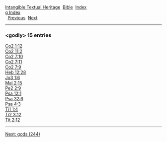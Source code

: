 [Intangible Textual Heritage](../../index)  [Bible](../index) 
[Index](index)   
[g Index](_g_)  
  [Previous](c04836)  [Next](c04838) 

------------------------------------------------------------------------

### &lt;godly&gt; 15 entries

[Co2 1:12](../kjv/co2001.htm#012)  
[Co2 11:2](../kjv/co2011.htm#002)  
[Co2 7:10](../kjv/co2007.htm#010)  
[Co2 7:11](../kjv/co2007.htm#011)  
[Co2 7:9](../kjv/co2007.htm#009)  
[Heb 12:28](../kjv/heb012.htm#028)  
[Jo3 1:6](../kjv/jo3001.htm#006)  
[Mal 2:15](../kjv/mal002.htm#015)  
[Pe2 2:9](../kjv/pe2002.htm#009)  
[Psa 12:1](../kjv/psa012.htm#001)  
[Psa 32:6](../kjv/psa032.htm#006)  
[Psa 4:3](../kjv/psa004.htm#003)  
[Ti1 1:4](../kjv/ti1001.htm#004)  
[Ti2 3:12](../kjv/ti2003.htm#012)  
[Tit 2:12](../kjv/tit002.htm#012)  

------------------------------------------------------------------------

[Next: gods (244)](c04838)
